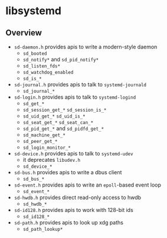 libsystemd
==========

## Overview

- `sd-daemon.h` provides apis to write a modern-style daemon
  - `sd_booted`
  - `sd_notify*` and `sd_pid_notify*`
  - `sd_listen_fds*`
  - `sd_watchdog_enabled`
  - `sd_is_*`
- `sd-journal.h` provides apis to talk to `systemd-journald`
  - `sd_journal_*`
- `sd-login.h` provides apis to talk to `systemd-logind`
  - `sd_get_*`
  - `sd_session_get_*` `sd_session_is_*`
  - `sd_uid_get_*` `sd_uid_is_*`
  - `sd_seat_get_*` `sd_seat_can_*`
  - `sd_pid_get_*` and `sd_pidfd_get_*`
  - `sd_machine_get_*`
  - `sd_peer_get_*`
  - `sd_login_monitor_*`
- `sd-device.h` provides apis to talk to `systemd-udev`
  - it deprecates `libudev.h`
  - `sd_device_*`
- `sd-bus.h` provides apis to write a dbus client
  - `sd_bus_*`
- `sd-event.h` provides apis to write an `epoll`-based event loop
  - `sd_event_*`
- `sd-hwdb.h` provides direct read-only access to hwdb
  - `sd_hwdb_*`
- `sd-id128.h` provides apis to work with 128-bit ids
  - `sd_id128_*`
- `sd-path.h` provides apis to look up xdg paths
  - `sd_path_lookup*`
